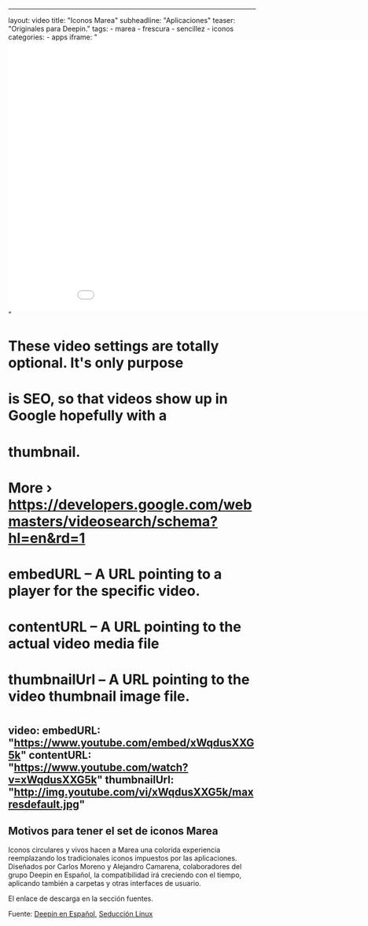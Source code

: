 

---
layout: video
title: "Iconos Marea"
subheadline: "Aplicaciones"
teaser: "Originales para Deepin."
tags:
    - marea
    - frescura
    - sencillez
    - iconos
categories:
    - apps
iframe: "<iframe width='970' height='546' src='//www.youtube.com/embed/xWqdusXXG5k' frameborder='0' allowfullscreen></iframe>"
#
# These video settings are totally optional. It's only purpose
# is SEO, so that videos show up in Google hopefully with a
# thumbnail.
# More › https://developers.google.com/webmasters/videosearch/schema?hl=en&rd=1
#
# embedURL – A URL pointing to a player for the specific video.
# contentURL – A URL pointing to the actual video media file
# thumbnailUrl – A URL pointing to the video thumbnail image file.
#
video:
    embedURL: "https://www.youtube.com/embed/xWqdusXXG5k"
    contentURL: "https://www.youtube.com/watch?v=xWqdusXXG5k"
    thumbnailUrl: "http://img.youtube.com/vi/xWqdusXXG5k/maxresdefault.jpg"
---
<!--more-->

## Motivos para tener el set de iconos Marea

Iconos circulares y vivos hacen a Marea una colorida experiencia reemplazando los tradicionales iconos impuestos por las aplicaciones. Diseñados por Carlos Moreno y Alejandro Camarena, colaboradores del grupo Deepin en Español, la compatibilidad irá creciendo con el tiempo, aplicando también a carpetas y otras interfaces de usuario.

El enlace de descarga en la sección fuentes.

Fuente: [Deepin en Español](https://www.youtube.com/channel/UCaBJhTgXo6qXluH909ej3Iw), [Seducción Linux](https://seduccionlinux.wordpress.com/2017/09/10/marea-icons-otros-tremendos-iconos-para-deepin/)

